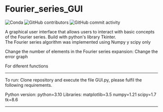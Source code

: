 # Fourier_series_GUI

![Conda](https://img.shields.io/conda/pn/conda-forge/python?color=orange) ![GitHub contributors](https://img.shields.io/github/contributors/RafaelCampo-ME/Fourier_series_GUI?color=greene)  ![GitHub commit activity](https://img.shields.io/github/commit-activity/m/RafaelCampo-ME/Fourier_series_GUI)
 
A graphical user interface that allows users to interact with basic concepts of the Fourier series. Build with python's library Tkinter.  
The Fourier series algorithm was implemented using Numpy y scipy only


Change the number of elements in the Fourier series expansion:
Change the error graph

For diferent functions
________________________________________________________________________________________________________________________________________

To run: Clone repository and execute the file GUI.py, please fulfil the following requirements.

  Python version:
                python=3.10
  Libraries:
                matplotlib=3.5
                numpy=1.21 
                scipy=1.7
                tk=8.6         
________________________________________________________________________________________________________________________________________
